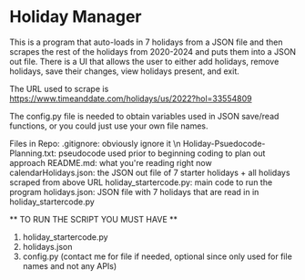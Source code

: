 # Holiday Manager

This is a program that auto-loads in 7 holidays from a JSON file and then scrapes the rest of the holidays from 2020-2024 and puts them into a JSON out file. There is a UI that allows the user to either add holidays, remove holidays, save their changes, view holidays present, and exit. 

The URL used to scrape is https://www.timeanddate.com/holidays/us/2022?hol=33554809 

The config.py file is needed to obtain variables used in JSON save/read functions, or you could just use your own file names.

Files in Repo:
.gitignore: obviously ignore it \n
Holiday-Psuedocode-Planning.txt: pseudocode used prior to beginning coding to plan out approach
README.md: what you're reading right now
calendarHolidays.json: the JSON out file of 7 starter holidays + all holidays scraped from above URL
holiday_startercode.py: main code to run the program
holidays.json: JSON file with 7 holidays that are read in in holiday_startercode.py

** TO RUN THE SCRIPT YOU MUST HAVE **
1. holiday_startercode.py
2. holidays.json
3. config.py (contact me for file if needed, optional since only used for file names and not any APIs)
